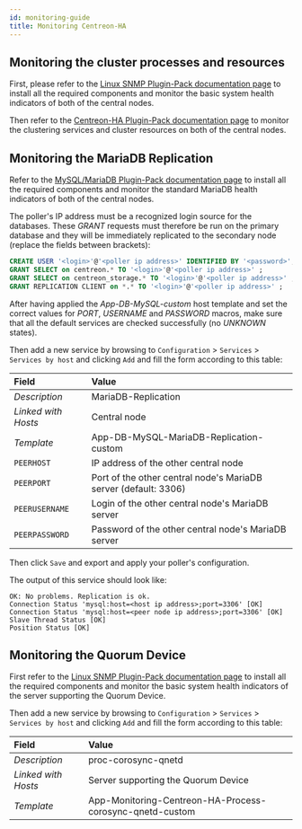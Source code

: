 ```yaml
---
id: monitoring-guide
title: Monitoring Centreon-HA
---
```


## Monitoring the cluster processes and resources

First, please refer to the [Linux SNMP Plugin-Pack documentation page](/pp/integrations/plugin-packs/procedures/operatingsystems-linux-snmp) to install all the required components and monitor the basic system health indicators of both of the central nodes.

Then refer to the [Centreon-HA Plugin-Pack documentation page](/pp/integrations/plugin-packs/procedures/applications-monitoring-centreon-ha) to monitor the clustering services and cluster resources on both of the central nodes.

## Monitoring the MariaDB Replication

Refer to the [MySQL/MariaDB Plugin-Pack documentation page](/pp/integrations/plugin-packs/procedures/applications-databases-mysql) to install all the required components and monitor the standard MariaDB health indicators of both of the central nodes.

The poller's IP address must be a recognized login source for the databases. These *GRANT* requests must therefore be run on the primary database and they will be immediately replicated to the secondary node (replace the fields between brackets):

```sql
CREATE USER '<login>'@'<poller ip address>' IDENTIFIED BY '<password>';
GRANT SELECT on centreon.* TO '<login>'@'<poller ip address>' ;
GRANT SELECT on centreon_storage.* TO '<login>'@'<poller ip address>' ;
GRANT REPLICATION CLIENT on *.* TO '<login>'@'<poller ip address>' ;
```

After having applied the *App-DB-MySQL-custom* host template and set the correct values for *PORT*, *USERNAME* and *PASSWORD* macros, make sure that all the default services are checked successfully (no *UNKNOWN* states).

Then add a new service by browsing to `Configuration` > `Services` > `Services by host` and clicking `Add` and fill the form according to this table:

| Field               | Value                                                           |
|:--------------------|:----------------------------------------------------------------|
| *Description*       | MariaDB-Replication                                             |
| *Linked with Hosts* | Central node                                                    |
| *Template*          | App-DB-MySQL-MariaDB-Replication-custom                         |
| `PEERHOST`          | IP address of the other central node                            |
| `PEERPORT`          | Port of the other central node's MariaDB server (default: 3306) |
| `PEERUSERNAME`      | Login of the other central node's MariaDB server                |
| `PEERPASSWORD`      | Password of the other central node's MariaDB server             |

Then click `Save` and export and apply your poller's configuration.

The output of this service should look like:

```text
OK: No problems. Replication is ok.
Connection Status 'mysql:host=<host ip address>;port=3306' [OK]
Connection Status 'mysql:host=<peer node ip address>;port=3306' [OK]
Slave Thread Status [OK]
Position Status [OK]
```

## Monitoring the Quorum Device

First refer to the [Linux SNMP Plugin-Pack documentation page](/pp/integrations/plugin-packs/procedures/operatingsystems-linux-snmp) to install all the required components and monitor the basic system health indicators of the server supporting the Quorum Device.

Then add a new service by browsing to `Configuration` > `Services` > `Services by host` and clicking `Add` and fill the form according to this table:

| Field               | Value                                                    |
|:--------------------|:---------------------------------------------------------|
| *Description*       | proc-corosync-qnetd                                      |
| *Linked with Hosts* | Server supporting the Quorum Device                      |
| *Template*          | App-Monitoring-Centreon-HA-Process-corosync-qnetd-custom |


